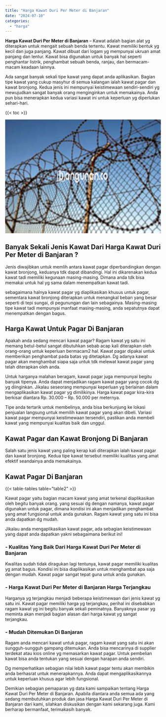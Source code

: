 ```yaml
---
title: "Harga Kawat Duri Per Meter di Banjaran"
date: "2024-07-10"
categories: 
  - "harga"
---
```


**Harga Kawat Duri Per Meter di Banjaran** – Kawat adalah bagian alat yg diterapkan untuk mengait sebuah benda tertentu. Kawat memiliki bentuk yg kecil dan juga panjang. Kawat dibuat dari logam yg mempunyai ukruan amat panjang dan lentur. Kawat bisa digunakan untuk banyak hal seperti penghantar listrik, penghambat sebuah benda, ranjau, dan bermacam-macam keadaan lainnya.

Ada sangat banyak sekali tipe kawat yang dapat anda aplikasikan. Bagian tipe kawat yang cukup masyhur di semua kalangan ialah kawat pagar dan kawat bronjong. Kedua jenis ini mempunyai keistimewaan sendiri-sendiri yg mewujudkan sangat banyak orang menginginkan untuk memakainya. Anda pun bisa menerapkan kedua variasi kawat ini untuk keperluan yg diperlukan sehari-hari.

{{< toc >}}

![Harga Kawat Duri Per Meter di Banjaran](/images/jual-kawat-murah51.png)

## Banyak Sekali Jenis Kawat Dari Harga Kawat Duri Per Meter di Banjaran ?

Jenis diwajibkan untuk memlih antara kawat pagar diperbandingkan dengan kawat bronjong, keduanya tdk dapat dibandingi. Hal ini dikarenakan kedua kawat tadi memiliki kegunaan masing-masing. Dimana anda tdk bisa memakai untuk hal yg sama dalam menempatkan kawat tadi.

sebagaimana halnya kawat pagar yg diaplikasikan khusus untuk pagar, sementara kawat bronjong diterapkan untuk menangkal beban yang besar seperti di tepi sungai, di pegunungan dan lain sebagainya. Masing-masing tipe kawat tadi mempunyai manfaat masing-masing, anda sepatutnya dapat menempatkan dengan bagus.

## Harga Kawat Untuk Pagar Di Banjaran

Apakah anda sedang mencari kawat pagar? Ragam kawat yg satu ini memang betul-betul sangat dibutuhkan sebab acap kali diterapkan oleh orang-orang untuk keperluan bermacam2 hal. Kawat pagar dipakai untuk memberikan penghambat pada batas yg ditetapkan. Dg adanya kawat pagar akan menghambat siapa saja untuk tdk melewat kawat pagar yang telah diterapkan oleh anda.

Untuk harganya malahan beragam, kawat pagar juga mempunyai begitu banyak tipenya. Anda dapat menjadikan ragam kawat pagar yang cocok dg yg diinginkan. Jikalau seseorang mempunyai keperluan yg berlainan dalam mengaplikasikan kawat pagar yg dimilikinya. Harga kawat pagar kira-kira berkisar diantara Rp. 30.000 – Rp. 50.000 per meternya.

Tipe anda tertarik untuk membelinya, anda bisa berkunjung ke lokasi penjualan langsung untuk memilih kawat pagar yang akan dibeli. Variasi kawat pagar mempunyai keistimewaan tersendiri, pastikan anda membeli kawat yang mempunyai kualitas baik dan unggul.

## Kawat Pagar dan Kawat Bronjong Di Banjaran

Salah satu jenis kawat yang paling kerap kali diterapkan ialah kawat pagar dan kawat bronjong. Kedua tipe kawat tersebut memiliki kualitas yang amat efektif seandainya anda memakainya.

## Kawat Pagar Di Banjaran

{{< table-tables table="table2" >}}

Kawat pagar yaitu bagian macam kawat yang amat terkenal diaplikasikan oleh begitu banyak orang. yang sesuai dg dengan namanya, kawat pagar digunakan untuk pagar, dimana kondisi ini akan menjadikan penghambat yang amat fungsional untuk anda gunakan. Ragam kawat yang satu ini bisa anda dapatkan dg mudah.

Jikalau anda mengaplikasikan kawat pagar, ada sebagian keistimewaan yang dapat anda dapatkan yakni sebagaimana berikut ini!

### \- Kualitas Yang Baik Dari Harga Kawat Duri Per Meter di Banjaran

Kwalitas sudah tidak diragukan lagi tentunya, kawat pagar memiliki kualitas yg amat bagus. Kondisi ini bisa diaplikasikan untuk menghambat apa saja dengan mudah. Kawat pagar sangat tepat guna untuk anda gunakan.

### \- Harga Kawat Duri Per Meter di Banjaran Harga Terjangkau

Harganya yg terjangkau menjadi beberapa keistimewaan dari jenis kawat yg satu ini. Kawat pagar memiliki harga yg terjangkau, perihal ini disebabkan ragam kawat yg ini begitu banyak sekali peminatnya. Banyaknya pasar yg meminta akan menjadi bagian alasan dari harga kawat yg sangat terjangkau.

### \- Mudah Ditemukan Di Banjaran

Ragam anda mencari kawat untuk pagar, ragam kawat yang satu ini akan sungguh-sungguh gampang ditemukan. Anda bisa mencarinya di supplier terdekat atau kios online yg memasarkan kawat pagar. Untuk pembelian kawat bisa anda tentukan yang sesuai dengan harapan anda sendiri.

Dg memperhatikan sebagian nilai lebih kawat pagar tentu akan membikin anda berhasrat untuk menerapkannya. Anda dapat mengaplikasikannya untuk keperluan khusus agar lebih fungsional.

Demikian sebagian pemaparan yg data kami sampaikan tentang Harga Kawat Duri Per Meter di Banjaran. Apabila diantara anda semua ada yang sedang membutuhkan produk dan jasa Harga Kawat Duri Per Meter di Banjaran dari kami, silahkan diskusikan dengan kami sekarang juga. Kami berharap bermanfaat, terimakasih banyak.
